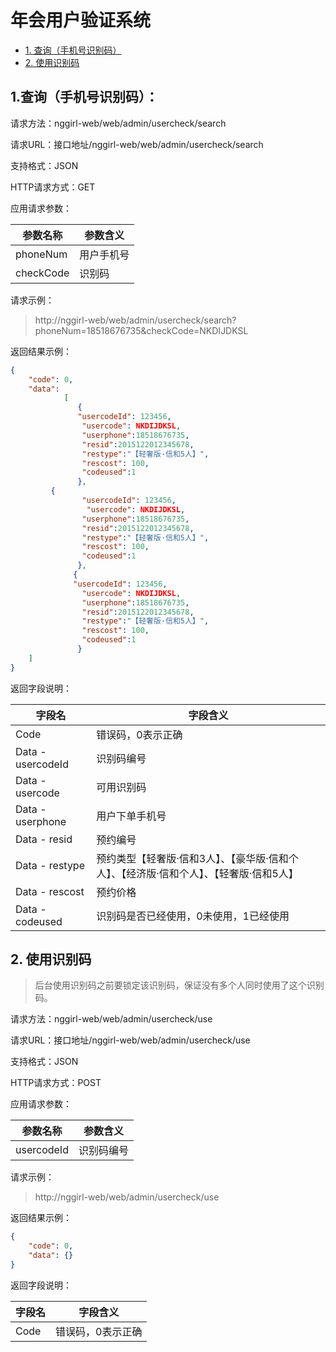 #  年会用户验证系统
* [1. 查询（手机号识别码）](#1)
* [2. 使用识别码](#2)


<h2 id="1">1.查询（手机号识别码）：</h2>

请求方法：nggirl-web/web/admin/usercheck/search

请求URL：接口地址/nggirl-web/web/admin/usercheck/search

支持格式：JSON

HTTP请求方式：GET


应用请求参数：

|参数名称	|参数含义|
|---|---|
|phoneNum|用户手机号|
|checkCode	|识别码|


请求示例：
> http://nggirl-web/web/admin/usercheck/search?phoneNum=18518676735&checkCode=NKDIJDKSL

返回结果示例：

```json
{
    "code": 0,
    "data": 
            [
               {
               "usercodeId": 123456,
                "usercode": NKDIJDKSL,
                "userphone":18518676735,
                "resid":2015122012345678,
                "restype":"【轻奢版·信和5人】",
                "rescost": 100,
                "codeused":1
               },
         {
                "usercodeId": 123456,
                 "usercode": NKDIJDKSL,
                "userphone":18518676735,
                "resid":2015122012345678,
                "restype":"【轻奢版·信和5人】",
                "rescost": 100,
                "codeused":1
               },
              {
              "usercodeId": 123456,
                "usercode": NKDIJDKSL,
                "userphone":18518676735,
                "resid":2015122012345678,
                "restype":"【轻奢版·信和5人】",
                "rescost": 100,
                "codeused":1
               }
    ]
}
```
返回字段说明：

|字段名|字段含义|
|---|---|
|Code	|错误码，0表示正确|
|Data - usercodeId	|识别码编号|
|Data - usercode	|可用识别码|
|Data - userphone|用户下单手机号|
|Data - resid|预约编号|
|Data - restype	| 预约类型【轻奢版·信和3人】、【豪华版·信和个人】、【经济版·信和个人】、【轻奢版·信和5人】 |
|Data - rescost	| 预约价格 |
|Data - codeused |识别码是否已经使用，0未使用，1已经使用|


<h2 id="2">2. 使用识别码</h2>

> 后台使用识别码之前要锁定该识别码，保证没有多个人同时使用了这个识别码。

请求方法：nggirl-web/web/admin/usercheck/use

请求URL：接口地址/nggirl-web/web/admin/usercheck/use

支持格式：JSON

HTTP请求方式：POST


应用请求参数：

|参数名称	|参数含义|
|---|---|
|usercodeId	|识别码编号|


请求示例：
> http://nggirl-web/web/admin/usercheck/use

返回结果示例：

```json
{
    "code": 0,
    "data": {}
}
```
返回字段说明：

|字段名|字段含义|
|---|---|
|Code	|错误码，0表示正确|
